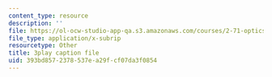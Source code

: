 ```yaml
---
content_type: resource
description: ''
file: https://ol-ocw-studio-app-qa.s3.amazonaws.com/courses/2-71-optics-spring-2009/393bd8572378537ea29fcf07da3f0854_vcqPRPkyWPU.vtt
file_type: application/x-subrip
resourcetype: Other
title: 3play caption file
uid: 393bd857-2378-537e-a29f-cf07da3f0854
---
```

